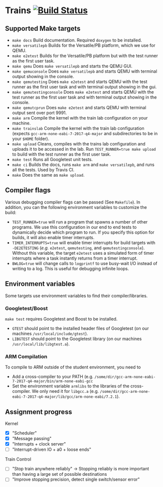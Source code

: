 # Trains  [![Build Status](https://travis-ci.com/culshoefer/trains.svg?token=zQVzEtnHpKj7VnQb2PQK&branch=master)](https://travis-ci.com/culshoefer/trains)
## Supported Make targets
- `make docs` Build documentation. Required `doxygen` to be installed.
- `make versatilepb` Builds for the Versatile/PB platform, which we use for QEMU.
- `make e2etest` Builds for the Versatile/PB platform but with the test runner as the first user task.
- `make qemu` Does `make versatilepb` and starts the QEMU GUI.
- `make qemuconsole` Does `make versatilepb` and starts QEMU with terminal output showing in the console.
- `make qemutesting` Does `make e2etest` and starts QEMU with the test runner as the first user task and with terminal output showing in the gui.
- `make qemutestingconsole` Does `make e2etest` and starts QEMU with the test runner as the first user task and with terminal output showing in the console.
- `make qemutcprun` Does `make e2etest` and starts QEMU with terminal output sent over port 9991.
- `make arm` Compile the kernel with the train lab configuration on your machine.
- `make trainslab` Compile the kernel with the train lab configuration (expects `gcc-arm-none-eabi-7-2017-q4-major` and subdirectories to be in your `$HOME` folder).
- `make upload` Cleans, compiles with the trains lab configuration and uploads it to be accessed in the lab. Run `TEST_RUNNER=true make upload` to build with the test runner as the first user task.
- `make test` Runs all Googletest unit tests.
- `make ci` Builds the docs, runs `make arm` and `make versatilepb`, and runs all the tests. Used by Travis CI.
- `make` Does the same as `make upload`.

## Compiler flags
Various debugging compiler flags can be passed (See `Makefile`).
In addition, you can the following environment variables to customize the build:
- `TEST_RUNNER=true` will run a program that spawns a number of other programs. We use this configuration in our end to end tests to dynamically decide which program to run. If you specify this option for builds, it will also enable timer interrupts.
- `TIMER_INTERRUPTS=true` will enable timer interrupts for build targets with `-DE2ETESTING` (_e.g._ `e2etest`, `qemutesting`, and `qemutestingconsole`). Without this variable, the target `e2etest` uses a simulated form of timer interrupts where a task instantly returns from a timer interrupt.
- `BWLOG=true` will change calls to `logprintf` to use busy-wait I/O instead of writing to a log. This is useful for debugging infinite loops.

## Environment variables
Some targets use environment variables to find their compiler/libraries.
### Googletest/Boost
`make test` requires Googletest and Boost to be installed.
- `GTEST` should point to the installed header files of Googletest (on our machines `/usr/local/include/gtest`).
- `LIBGTEST` should point to the Googletest library (on our machines `/usr/local/lib/libgtest.a`).

### ARM Compilation
To compile to ARM outside of the student environment, you need to
- Add a cross-compiler to your PATH (e.g. `/some/dir/gcc-arm-none-eabi-7-2017-q4-major/bin/arm-none-eabi-gcc`
- Set the environment variable `armlibs` to the libraries of the cross-compiler. We only need it for `libgcc.a`
  (e.g. `/some/dir/gcc-arm-none-eabi-7-2017-q4-major/lib/gcc/arm-none-eabi/7.2.1`).

## Assignment progress
Kernel
- [X] "Scheduler"
- [X] "Message passing"
- [X] "Interrupts + clock server"
- [ ] "Interrupt-driven IO + a0 + loose ends"

Train Control
- [ ] "Stop train anywhere reliably" -> Stopping reliably is more important than having a large set of possible destinations
- [ ] "Improve stopping precision, detect single switch/sensor error"
